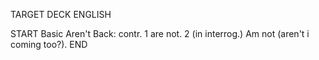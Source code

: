 TARGET DECK
ENGLISH

START
Basic
Aren't
Back: contr. 1 are not. 2 (in interrog.) Am not (aren't i coming too?).
END
